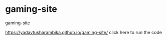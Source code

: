 # gaming-site
gaming-site

https://yadavtusharambika.github.io/gaming-site/ click here to run the code
